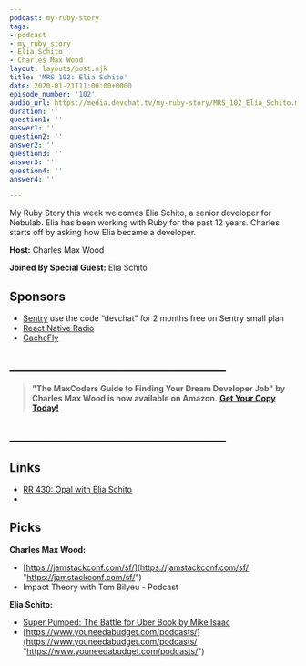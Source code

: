 ```yaml
---
podcast: my-ruby-story
tags:
- podcast
- my_ruby_story
- Elia Schito
- Charles Max Wood
layout: layouts/post.njk
title: 'MRS 102: Elia Schito'
date: 2020-01-21T11:00:00+0000
episode_number: '102'
audio_url: https://media.devchat.tv/my-ruby-story/MRS_102_Elia_Schito.mp3
duration: ''
question1: ''
answer1: ''
question2: ''
answer2: ''
question3: ''
answer3: ''
question4: ''
answer4: ''

---
```

My Ruby Story this week welcomes Elia Schito, a senior developer for Nebulab. Elia has been working with Ruby for the past 12 years. Charles starts off by asking how Elia became a developer.

**Host:** Charles Max Wood

**Joined By Special Guest:** Elia Schito

## Sponsors

* [Sentry](https://sentry.io/) use the code “devchat” for 2 months free on Sentry small plan
* [React Native Radio](https://devchat.tv/react-native-radio/)
* [CacheFly](https://www.cachefly.com/)

## **______________________________________**

> **"The MaxCoders Guide to Finding Your Dream Developer Job" by Charles Max Wood is now available on Amazon.** [**Get Your Copy Today!**](https://www.amazon.com/gp/product/B081MBL5C9/ref=as_li_ss_tl?ie=UTF8&linkCode=sl1&tag=devchattv-20&linkId=9d61363241636e2546ef46abba198746&language=en_US)

## **______________________________________**

> 

## Links

* [RR 430: Opal with Elia Schito](https://devchat.tv/ruby-rogues/rr-430-opal-with-elia-schito/)
* 

## Picks

**Charles Max Wood:**

* [https://jamstackconf.com/sf/](https://jamstackconf.com/sf/ "https://jamstackconf.com/sf/")
* Impact Theory with Tom Bilyeu - Podcast

**Elia Schito:**

* [Super Pumped: The Battle for Uber Book by Mike Isaac](https://www.amazon.com/Super-Pumped-Battle-Mike-Isaac/dp/0393652246)
* [https://www.youneedabudget.com/podcasts/](https://www.youneedabudget.com/podcasts/ "https://www.youneedabudget.com/podcasts/")